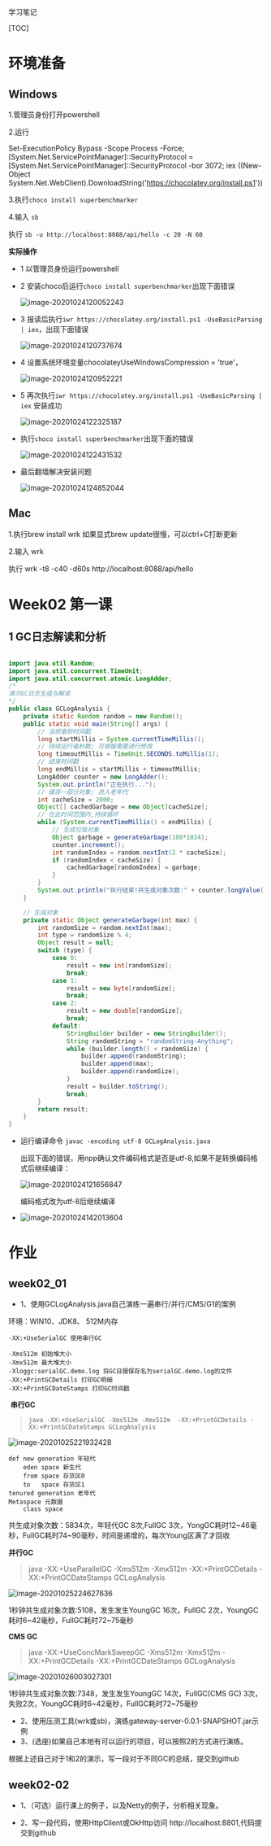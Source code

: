 学习笔记

[TOC]

# 环境准备

## Windows

1.管理员身份打开powershell

2.运行

Set-ExecutionPolicy Bypass -Scope Process -Force; [System.Net.ServicePointManager]::SecurityProtocol = [System.Net.ServicePointManager]::SecurityProtocol -bor 3072; iex ((New-Object System.Net.WebClient).DownloadString('https://chocolatey.org/install.ps1'))

3.执行`choco install superbenchmarker`

4.输入 `sb`

执行 `sb -u http://localhost:8088/api/hello -c 20 -N 60`

**实际操作**

- 1 以管理员身份运行powershell

- 2 安装choco后运行`choco install superbenchmarker`出现下面错误

  ![image-20201024120052243](doc_img/image-20201024120052243.png)

- 3 报读后执行`iwr https://chocolatey.org/install.ps1 -UseBasicParsing | iex`，出现下面错误

  ![image-20201024120737674](doc_img/image-20201024120737674.png)

- 4 设置系统环境变量chocolateyUseWindowsCompression = 'true'，

  ![image-20201024120952221](doc_img/image-20201024120952221.png)

  

- 5 再次执行`iwr https://chocolatey.org/install.ps1 -UseBasicParsing | iex` 安装成功

  ![image-20201024122325187](doc_img/image-20201024122325187.png)

- 执行`choco install superbenchmarker`出现下面的错误

  ![image-20201024122431532](doc_img/image-20201024122431532.png)

- 最后翻墙解决安装问题

  ![image-20201024124852044](doc_img/image-20201024124852044.png)

## Mac

1.执行brew install wrk
如果显式brew update很慢，可以ctrl+C打断更新

2.输入 wrk

执行 wrk -t8 -c40 -d60s http://localhost:8088/api/hello

# Week02 第一课

## 1 GC日志解读和分析

```java

import java.util.Random;
import java.util.concurrent.TimeUnit;
import java.util.concurrent.atomic.LongAdder;
/*
演示GC日志生成与解读
*/
public class GCLogAnalysis {
    private static Random random = new Random();
    public static void main(String[] args) {
        // 当前毫秒时间戳
        long startMillis = System.currentTimeMillis();
        // 持续运行毫秒数; 可根据需要进行修改
        long timeoutMillis = TimeUnit.SECONDS.toMillis(1);
        // 结束时间戳
        long endMillis = startMillis + timeoutMillis;
        LongAdder counter = new LongAdder();
        System.out.println("正在执行...");
        // 缓存一部分对象; 进入老年代
        int cacheSize = 2000;
        Object[] cachedGarbage = new Object[cacheSize];
        // 在此时间范围内,持续循环
        while (System.currentTimeMillis() < endMillis) {
            // 生成垃圾对象
            Object garbage = generateGarbage(100*1024);
            counter.increment();
            int randomIndex = random.nextInt(2 * cacheSize);
            if (randomIndex < cacheSize) {
                cachedGarbage[randomIndex] = garbage;
            }
        }
        System.out.println("执行结束!共生成对象次数:" + counter.longValue());
    }

    // 生成对象
    private static Object generateGarbage(int max) {
        int randomSize = random.nextInt(max);
        int type = randomSize % 4;
        Object result = null;
        switch (type) {
            case 0:
                result = new int[randomSize];
                break;
            case 1:
                result = new byte[randomSize];
                break;
            case 2:
                result = new double[randomSize];
                break;
            default:
                StringBuilder builder = new StringBuilder();
                String randomString = "randomString-Anything";
                while (builder.length() < randomSize) {
                    builder.append(randomString);
                    builder.append(max);
                    builder.append(randomSize);
                }
                result = builder.toString();
                break;
        }
        return result;
    }
}
```

- 运行编译命令 `javac -encoding utf-8 GCLogAnalysis.java`

  出现下面的错误，用npp确认文件编码格式是否是utf-8,如果不是转换编码格式后继续编译：

   ![image-20201024121656847](doc_img/image-20201024121656847.png)

  编码格式改为utf-8后继续编译
  
- ![image-20201024142013604](C:\Users\Administrator\AppData\Roaming\Typora\typora-user-images\image-20201024142013604.png)

# 作业

## week02_01

- 1、使用GCLogAnalysis.java自己演练一遍串行/并行/CMS/G1的案例

环境：WIN10、JDK8、 512M内存

```
-XX:+UseSerialGC 使用串行GC

-Xms512m 初始堆大小
-Xmx512m 最大堆大小
-Xloggc:serialGC.demo.log 将GC日报保存名为serialGC.demo.log的文件
-XX:+PrintGCDetails 打印GC明细
-XX:+PrintGCDateStamps 打印GC时间戳

```



​	**串行GC**

> `java -XX:+UseSerialGC -Xms512m -Xmx512m  -XX:+PrintGCDetails -XX:+PrintGCDateStamps GCLogAnalysis`

![image-20201025221932428](C:\Users\Administrator\AppData\Roaming\Typora\typora-user-images\image-20201025221932428.png)

```
def new generation 年轻代
	eden space 新生代
	from space 存货区0
	to   space 存货区1
tenured generation 老年代
Metaspace 元数据
	class space
```

共生成对象次数：5834次，年轻代GC 8次,FullGC 3次，YongGC耗时12~46毫秒，FullGC耗时74~90毫秒，时间是递增的，每次Young区满了才回收

**并行GC**

>java -XX:+UseParallelGC -Xms512m -Xmx512m  -XX:+PrintGCDetails -XX:+PrintGCDateStamps GCLogAnalysis

![image-20201025224627636](C:\Users\Administrator\AppData\Roaming\Typora\typora-user-images\image-20201025224627636.png)

1秒钟共生成对象次数:5108，发生发生YoungGC 16次，FullGC 2次，YoungGC耗时6~42毫秒，FullGC耗时72~75毫秒

**CMS GC**

> java -XX:+UseConcMarkSweepGC -Xms512m -Xmx512m  -XX:+PrintGCDetails -XX:+PrintGCDateStamps GCLogAnalysis

![image-20201026003027301](C:\Users\Administrator\AppData\Roaming\Typora\typora-user-images\image-20201026003027301.png)

1秒钟共生成对象次数:7348，发生发生YoungGC 14次，FullGC(CMS GC) 3次，失败2次，YoungGC耗时6~42毫秒，FullGC耗时72~75毫秒



- 2、使用压测工具(wrk或sb)，演练gateway-server-0.0.1-SNAPSHOT.jar示例
- 3、(选座)如果自己本地有可以运行的项目，可以按照2的方式进行演练。

根据上述自己对于1和2的演示，写一段对于不同GC的总结，提交到github

## week02-02

- 1、（可选）运行课上的例子，以及Netty的例子，分析相关现象。

- 2、写一段代码，使用HttpClient或OkHttp访问 http://localhost:8801,代码提交到github

